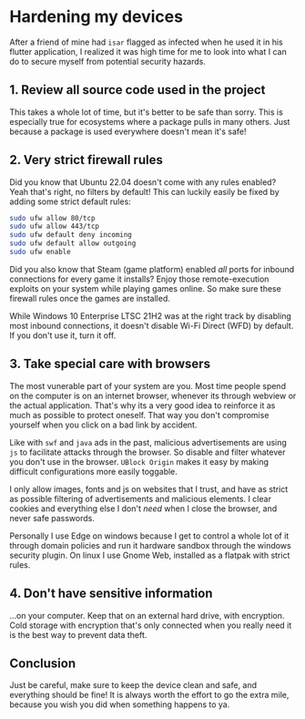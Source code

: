 # Hardening my devices

After a friend of mine had `isar` flagged as infected when he used it in his
flutter application, I realized it was high time for me to look into what I
can do to secure myself from potential security hazards.

## 1. Review all source code used in the project

This takes a whole lot of time, but it's better to be safe than sorry. This is
especially true for ecosystems where a package pulls in many others. Just
because a package is used everywhere doesn't mean it's safe!

## 2. Very strict firewall rules

Did you know that Ubuntu 22.04 doesn't come with any rules enabled? Yeah that's
right, no filters by default! This can luckily easily be fixed by adding some
strict default rules:

```sh
sudo ufw allow 80/tcp
sudo ufw allow 443/tcp
sudo ufw default deny incoming
sudo ufw default allow outgoing
sudo ufw enable
```

Did you also know that Steam (game platform) enabled _all_ ports for inbound
connections for every game it installs? Enjoy those remote-execution exploits
on your system while playing games online. So make sure these firewall rules
once the games are installed.

While Windows 10 Enterprise LTSC 21H2 was at the right track by disabling most
inbound connections, it doesn't disable Wi-Fi Direct (WFD) by default. If you
don't use it, turn it off.

## 3. Take special care with browsers

The most vunerable part of your system are you. Most time people spend on the
computer is on an internet browser, whenever its through webview or the actual
application. That's why its a very good idea to reinforce it as much as
possible to protect oneself. That way you don't compromise yourself when you
click on a bad link by accident.

Like with `swf` and `java` ads in the past, malicious advertisements are using
`js` to facilitate attacks through the browser. So disable and filter whatever
you don't use in the browser. `UBlock Origin` makes it easy by making difficult
configurations more easily toggable.

I only allow images, fonts and js on websites that I trust, and have as strict
as possible filtering of advertisements and malicious elements. I clear cookies
and everything else I don't _need_ when I close the browser, and never safe
passwords.

Personally I use Edge on windows because I get to control a whole lot of it
through domain policies and run it hardware sandbox through the windows
security plugin. On linux I use Gnome Web, installed as a flatpak with strict
rules.

## 4. Don't have sensitive information

...on your computer. Keep that on an external hard drive, with encryption. Cold
storage with encryption that's only connected when you really need it is the
best way to prevent data theft.

## Conclusion

Just be careful, make sure to keep the device clean and safe, and everything
should be fine! It is always worth the effort to go the extra mile, because you
wish you did when something happens to ya.
